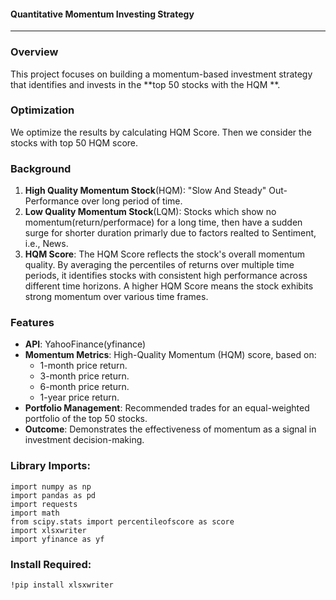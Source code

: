 #### Quantitative Momentum Investing Strategy
---
### Overview
This project focuses on building a momentum-based investment strategy that identifies and invests in the **top 50 stocks with the HQM **. 

### Optimization
We optimize the results by calculating HQM Score. Then we consider the stocks with top 50 HQM score.

### Background
1. **High Quality Momentum Stock**(HQM): "Slow And Steady" Out-Performance over long period of time.
2. **Low Quality Momentum Stock**(LQM): Stocks which show no momentum(return/performace) for a long time, then have a sudden surge for shorter duration primarly due to factors realted to Sentiment, i.e., News.
3. **HQM Score**: The HQM Score reflects the stock's overall momentum quality. By averaging the percentiles of returns over multiple time periods, it identifies stocks with consistent high performance across different time horizons. A higher HQM Score means the stock exhibits strong momentum over various time frames.

### Features
- **API**: YahooFinance(yfinance)
- **Momentum Metrics**: High-Quality Momentum (HQM) score, based on:
  - 1-month price return.
  - 3-month price return.
  - 6-month price return.
  - 1-year price return.
- **Portfolio Management**: Recommended trades for an equal-weighted portfolio of the top 50 stocks.
- **Outcome**: Demonstrates the effectiveness of momentum as a signal in investment decision-making.

### Library Imports:
```
import numpy as np
import pandas as pd
import requests
import math
from scipy.stats import percentileofscore as score
import xlsxwriter
import yfinance as yf
```

### Install Required:
```
!pip install xlsxwriter
```
